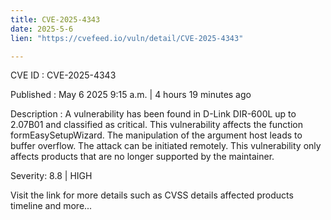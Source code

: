 ```yaml
---
title: CVE-2025-4343
date: 2025-5-6
lien: "https://cvefeed.io/vuln/detail/CVE-2025-4343"

---
```


CVE ID : CVE-2025-4343

Published :  May 6
2025
9:15 a.m. | 4 hours
19 minutes ago

Description : A vulnerability has been found in D-Link DIR-600L up to 2.07B01 and classified as critical. This vulnerability affects the function formEasySetupWizard. The manipulation of the argument host leads to buffer overflow. The attack can be initiated remotely. This vulnerability only affects products that are no longer supported by the maintainer.

Severity: 8.8 | HIGH

Visit the link for more details
such as CVSS details
affected products
timeline
and more...

